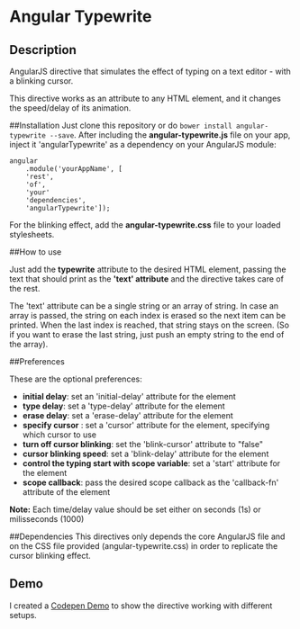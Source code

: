 Angular Typewrite
===================

## Description
AngularJS directive that simulates the effect of typing on a text editor - with a blinking cursor.

This directive works as an attribute to any HTML element, and it changes the speed/delay of its animation.


##Installation
Just clone this repository or do ``bower install angular-typewrite --save``.
After including the **angular-typewrite.js** file on your app, inject it 'angularTypewrite' as a dependency on your AngularJS module:

	angular
		.module('yourAppName', [
		'rest',
		'of',
		'your'
		'dependencies',
		'angularTypewrite']);

For the blinking effect, add the **angular-typewrite.css** file to your loaded stylesheets.

##How to use

Just add the **typewrite** attribute to the desired HTML element, passing the text that should print as the **'text' attribute** and the directive takes care of the rest.

The 'text' attribute can be a single string or an array of string. In case an array is passed, the string on each index is erased so the next item can be printed. When the last index is reached, that string stays on the screen. (So if you want to erase the last string, just push an empty string to the end of the array).

##Preferences

 These are the optional preferences:

- **initial delay**: set an 'initial-delay' attribute for the element
- **type delay**: set a 'type-delay' attribute for the element
- **erase delay**: set a 'erase-delay' attribute for the element
- **specify cursor** : set a 'cursor' attribute for the element, specifying which cursor to use
- **turn off cursor blinking**: set the 'blink-cursor' attribute  to "false"
- **cursor blinking speed**: set a 'blink-delay' attribute for the element
- **control the typing start with scope variable**: set a 'start' attribute for the element
- **scope callback**: pass the desired scope callback as the 'callback-fn' attribute of the element

**Note:** Each time/delay value should be set either on seconds (1s) or milisseconds (1000)

##Dependencies
This directives only depends the core AngularJS file and on the CSS file provided (angular-typewrite.css) in order to replicate the cursor blinking effect.

## Demo

I created a [Codepen Demo](http://codepen.io/capelo/pen/Bmbgn) to show the directive working with different setups.
